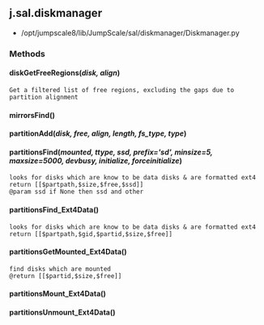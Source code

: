 <!-- toc -->
## j.sal.diskmanager

- /opt/jumpscale8/lib/JumpScale/sal/diskmanager/Diskmanager.py

### Methods

#### diskGetFreeRegions(*disk, align*) 

```
Get a filtered list of free regions, excluding the gaps due to partition alignment

```

#### mirrorsFind() 

#### partitionAdd(*disk, free, align, length, fs_type, type*) 

#### partitionsFind(*mounted, ttype, ssd, prefix='sd', minsize=5, maxsize=5000, devbusy, initialize, forceinitialize*) 

```
looks for disks which are know to be data disks & are formatted ext4
return [[$partpath,$size,$free,$ssd]]
@param ssd if None then ssd and other

```

#### partitionsFind_Ext4Data() 

```
looks for disks which are know to be data disks & are formatted ext4
return [[$partpath,$gid,$partid,$size,$free]]

```

#### partitionsGetMounted_Ext4Data() 

```
find disks which are mounted
@return [[$partid,$size,$free]]

```

#### partitionsMount_Ext4Data() 

#### partitionsUnmount_Ext4Data() 

